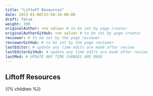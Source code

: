 ```yaml
---
title: "Liftoff Resources"
date: 2023-01-06T15:58:16-06:00
draft: false
weight: 300
originalAuthor: <no value> # to be set by page creator
originalAuthorGitHub: <no value> # to be set by page creator
reviewer: # to be set by the page reviewer
reviewerGitHub: # to be set by the page reviewer
lastEditor: # update any time edits are made after review
lastEditorGitHub: # update any time edits are made after review
lastMod: # UPDATE ANY TIME CHANGES ARE MADE
---
```


## Liftoff Resources

{{% children %}}
